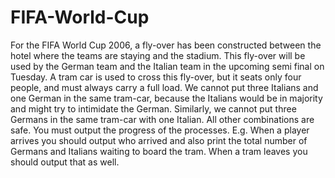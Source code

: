 # FIFA-World-Cup
For the FIFA World Cup 2006, a fly-over has been constructed between the hotel where the teams are staying and the stadium. This fly-over will be used by the German team and the Italian team in the upcoming semi final on Tuesday. A tram car is used to cross this fly-over, but it seats only four people, and must always carry a full load. We cannot put three Italians and one German in the same tram-car, because the Italians would be in majority and might try to intimidate the German. Similarly, we cannot put three Germans in the same tram-car with one Italian. All other combinations are safe. You must output the progress of the processes. E.g. When a player arrives you should output who arrived and also print the total number of Germans and Italians waiting to board the tram. When a tram leaves you should output that as well.
